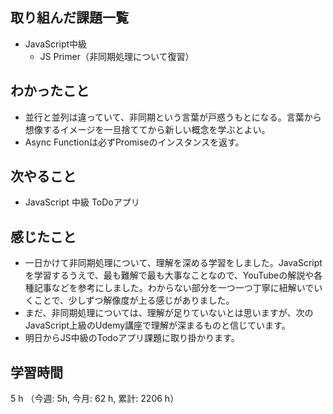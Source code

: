 ## 取り組んだ課題一覧
- JavaScript中級
    - JS Primer（非同期処理について復習）

## わかったこと
- 並行と並列は違っていて、非同期という言葉が戸惑うもとになる。言葉から想像するイメージを一旦捨ててから新しい概念を学ぶとよい。
- Async Functionは必ずPromiseのインスタンスを返す。

## 次やること
- JavaScript 中級 ToDoアプリ
    
## 感じたこと
- 一日かけて非同期処理について、理解を深める学習をしました。JavaScriptを学習するうえで、最も難解で最も大事なことなので、YouTubeの解説や各種記事などを参考にしました。わからない部分を一つ一つ丁寧に紐解いでいくことで、少しずつ解像度が上る感じがありました。
- まだ、非同期処理については、理解が足りていないとは思いますが、次のJavaScript上級のUdemy講座で理解が深まるものと信じています。
- 明日からJS中級のTodoアプリ課題に取り掛かります。                        

## 学習時間
5 h （今週: 5h, 今月: 62 h, 累計: 2206 h）
